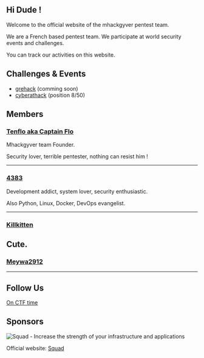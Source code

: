 ## Hi Dude !
Welcome to the official website of the mhackgyver pentest team.

We are a French based pentest team. We participate at world security events and challenges.

You can track our activities on this website.

## Challenges & Events
- [grehack](https://grehack.fr/) (comming soon)
- [cyberathack](https://www.cyberathack.com/) (position 8/50)

## Members
### [Tenflo aka Captain Flo](https://github.com/fcarfantan)
Mhackgyver team Founder. 

Security lover, terrible pentester, nothing can resist him !

---

### [4383](https://github.com/4383)
Development addict, system lover, security enthusiastic. 

Also Python, Linux, Docker, DevOps evangelist.

---

### [Killkitten](https://github.com/Killkitten)
Cute.
---

### [Meywa2912](https://github.com/Meywa2912)

---

## Follow Us
[On CTF time](https://ctftime.org/team/30616)

## Sponsors
![Squad - Increase the strength of your infrastructure and applications](https://www.squad.fr/static/images/theme/logo_blue.png "Squad")

Official website: [Squad](https://www.squad.fr/en/know-us/)




